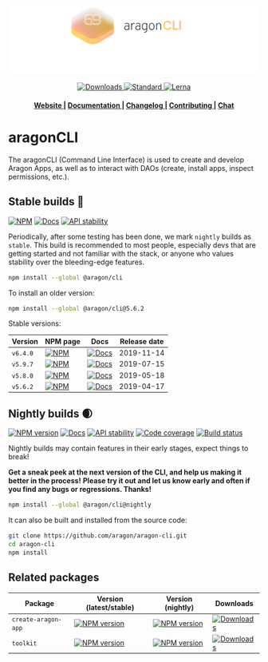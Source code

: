 ![aragonCLI logo](/docs/assets/brand/aragoncli.png)

<div align="center">
  <!-- Downloads -->
  <a href="https://npmjs.org/package/@aragon/cli">
    <img src="https://img.shields.io/npm/dm/@aragon/cli.svg?style=flat-square"
      alt="Downloads" />
  </a>
  <!-- Standard -->
  <a href="https://standardjs.com">
    <img src="https://img.shields.io/badge/code%20style-standard-brightgreen.svg?style=flat-square"
      alt="Standard" />
  </a>
  <!-- Lerna -->
  <a href="https://lerna.js.org/">
    <img src="https://img.shields.io/badge/maintained%20with-lerna-blueviolet.svg?style=flat-square"
      alt="Lerna" />
  </a>
</div>

<div align="center">
  <h4>
    <a href="https://aragon.org">
      Website
    </a>
    <span> | </span>
    <a href="https://hack.aragon.org/docs/cli-intro.html">
      Documentation
    </a>
    <span> | </span>
    <a href="CHANGELOG.md">
      Changelog
    </a>
    <span> | </span>
    <a href="CONTRIBUTING.md">
      Contributing
    </a>
    <span> | </span>
    <a href="https://aragon.chat">
      Chat
    </a>
  </h4>
</div>

# aragonCLI

The aragonCLI (Command Line Interface) is used to create and develop Aragon Apps, as well as to
interact with DAOs (create, install apps, inspect permissions, etc.).

## Stable builds 🌳

[![NPM][latest-stable-npm-badge]][npm-link]
[![Docs][latest-stable-docs-badge]][latest-stable-docs-link]
[![API stability][stability-stable-badge]][stability-docs-link]

Periodically, after some testing has been done, we mark `nightly` builds as `stable`.
This build is recommended to most people, especially devs that are getting started and not familiar
with the stack, or anyone who values stability over the bleeding-edge features.

```sh
npm install --global @aragon/cli
```

To install an older version:

```sh
npm install --global @aragon/cli@5.6.2
```

Stable versions:

| Version  | NPM page                              | Docs                                     | Release date |
| -------- | ------------------------------------- | ---------------------------------------- | ------------ |
| `v6.4.0` | [![NPM][640-npm-badge]][640-npm-link] | [![Docs][640-docs-badge]][640-docs-link] | 2019-11-14   |
| `v5.9.7` | [![NPM][597-npm-badge]][597-npm-link] | [![Docs][597-docs-badge]][597-docs-link] | 2019-07-15   |
| `v5.8.0` | [![NPM][580-npm-badge]][580-npm-link] | [![Docs][580-docs-badge]][580-docs-link] | 2019-05-18   |
| `v5.6.2` | [![NPM][562-npm-badge]][562-npm-link] | [![Docs][562-docs-badge]][562-docs-link] | 2019-04-17   |

[latest-stable-npm-badge]: https://img.shields.io/npm/v/@aragon/cli/stable.svg?style=flat-square
[latest-stable-docs-badge]: https://img.shields.io/badge/docs-latest%20stable-blue.svg?style=flat-square
[latest-stable-docs-link]: https://hack.aragon.org/docs/cli-intro.html
[640-npm-badge]: https://img.shields.io/badge/npm-v6.4.0-blue.svg?style=flat-square
[640-npm-link]: https://www.npmjs.com/package/@aragon/cli/v/6.4.0
[640-docs-badge]: https://img.shields.io/badge/docs-v6.4.0-blue.svg?style=flat-square
[640-docs-link]: https://github.com/aragon/aragon-cli/blob/v6.4.0/docs/Intro.md
[597-npm-badge]: https://img.shields.io/badge/npm-v5.9.7-blue.svg?style=flat-square
[597-npm-link]: https://www.npmjs.com/package/@aragon/cli/v/5.9.7
[597-docs-badge]: https://img.shields.io/badge/docs-v5.9.7-blue.svg?style=flat-square
[597-docs-link]: https://github.com/aragon/aragon-cli/blob/v5.9.7/docs/Intro.md
[580-npm-badge]: https://img.shields.io/badge/npm-v5.8.0-blue.svg?style=flat-square
[580-npm-link]: https://www.npmjs.com/package/@aragon/cli/v/5.7.0
[580-docs-badge]: https://img.shields.io/badge/docs-v5.8.0-blue.svg?style=flat-square
[580-docs-link]: https://github.com/aragon/aragon-cli/blob/v5.8.0/docs/Intro.md
[562-npm-badge]: https://img.shields.io/badge/npm-v5.6.2-blue.svg?style=flat-square
[562-npm-link]: https://www.npmjs.com/package/@aragon/cli/v/5.6.2
[562-docs-badge]: https://img.shields.io/badge/docs-v5.6.2-blue.svg?style=flat-square
[562-docs-link]: https://github.com/aragon/aragon-cli/blob/fcaca8be1cb1833ceef515d3eae34b2e1f2ef88d/docs/Intro.md

## Nightly builds 🌒

[![NPM version][nightly-npm-badge]][npm-link]
[![Docs][nightly-docs-badge]][nightly-docs-link]
[![API stability][stability-experimental-badge]][stability-docs-link]
[![Code coverage][nightly-coverage-badge]][nightly-coverage-link]
[![Build status][nightly-build-badge]][nightly-build-link]

Nightly builds may contain features in their early stages, expect things to break!

**Get a sneak peek at the next version of the CLI, and help us making it better in the process!**
**Please try it out and let us know early and often if you find any bugs or regressions. Thanks!**

```sh
npm install --global @aragon/cli@nightly
```

It can also be built and installed from the source code:

```sh
git clone https://github.com/aragon/aragon-cli.git
cd aragon-cli
npm install
```

[nightly-npm-badge]: https://img.shields.io/npm/v/@aragon/cli/nightly.svg?style=flat-square&color=blueviolet
[nightly-docs-badge]: https://img.shields.io/badge/docs-master-blue.svg?style=flat-square
[nightly-docs-link]: https://hack.aragon.org/docs/cli-intro.html
[nightly-coverage-badge]: https://img.shields.io/coveralls/aragon/aragon-cli.svg?style=flat-square
[nightly-coverage-link]: https://coveralls.io/github/aragon/aragon-cli
[nightly-build-badge]: https://img.shields.io/travis/aragon/aragon-cli/master.svg?style=flat-square
[nightly-build-link]: https://travis-ci.org/aragon/aragon-cli/branches
[npm-link]: https://npmjs.org/package/@aragon/cli
[stability-stable-badge]: https://img.shields.io/badge/stability-stable-brightgreen.svg?style=flat-square
[stability-experimental-badge]: https://img.shields.io/badge/stability-experimental-orange.svg?style=flat-square
[stability-docs-link]: https://nodejs.org/api/documentation.html#documentation_stability_index

## Related packages

| Package             | Version (latest/stable)                       | Version (nightly)                                     | Downloads                                         |
| ------------------- | --------------------------------------------- | ----------------------------------------------------- | ------------------------------------------------- |
| `create-aragon-app` | [![NPM version][caa-npm-badge]][caa-npm-link] | [![NPM version][caa-npm-badge-nightly]][caa-npm-link] | [![Downloads][caa-downloads-badge]][caa-npm-link] |
| `toolkit`           | [![NPM version][toolkit-npm-badge]][toolkit-npm-link] | [![NPM version][toolkit-npm-badge-nightly]][toolkit-npm-link] | [![Downloads][toolkit-downloads-badge]][toolkit-npm-link] |

[caa-npm-badge]: https://img.shields.io/npm/v/create-aragon-app/latest.svg?style=flat-square
[caa-npm-link]: https://npmjs.org/package/create-aragon-app
[caa-npm-badge-nightly]: https://img.shields.io/npm/v/create-aragon-app/nightly.svg?style=flat-square&color=blueviolet
[caa-downloads-badge]: https://img.shields.io/npm/dm/create-aragon-app.svg?style=flat-square

[toolkit-npm-badge]: https://img.shields.io/npm/v/@aragon/toolkit/latest.svg?style=flat-square
[toolkit-npm-link]: https://npmjs.org/package/@aragon/toolkit
[toolkit-npm-badge-nightly]: https://img.shields.io/npm/v/@aragon/toolkit/nightly.svg?style=flat-square&color=blueviolet
[toolkit-downloads-badge]: https://img.shields.io/npm/dm/@aragon/toolkit.svg?style=flat-square
